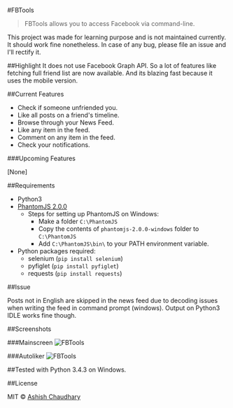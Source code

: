 ﻿#FBTools

>FBTools allows you to access Facebook via command-line.

This project was made for learning purpose and is not maintained currently. It should work fine nonetheless. In case of any bug, please file an issue and I'll rectify it.

##Highlight
It does not use Facebook Graph API.
So a lot of features like fetching full friend list are now available.
And its blazing fast because it uses the mobile version.


##Current Features

* Check if someone unfriended you.
* Like all posts on a friend's timeline.
* Browse through your News Feed.
* Like any item in the feed.
* Comment on any item in the feed.
* Check your notifications.

###Upcoming Features

[None]

##Requirements

* Python3
* [PhantomJS 2.0.0](https://bitbucket.org/ariya/phantomjs/downloads/phantomjs-2.0.0-windows.zip)
  * Steps for setting up PhantomJS on Windows:
    * Make a folder `C:\PhantomJS`
    * Copy the contents of `phantomjs-2.0.0-windows` folder to `C:\PhantomJS`
    * Add `C:\PhantomJS\bin\` to your PATH environment variable.
* Python packages required:
  * selenium (`pip install selenium`)
  * pyfiglet (`pip install pyfiglet`)
  * requests (`pip install requests`)

##Issue

Posts not in English are skipped in the news feed due to decoding issues when writing the feed in command prompt (windows). Output on Python3 IDLE works fine though.

##Screenshots

###Mainscreen
![FBTools](http://i.imgur.com/GsvnBk2.png)

###Autoliker
![FBTools](http://i.imgur.com/jvZDN8u.png)

##Tested with Python 3.4.3 on Windows.

##License

MIT © [Ashish Chaudhary](https://github.com/yankee101)
